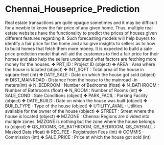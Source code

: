 # Chennai_Houseprice_Prediction
Real estate transactions are quite opaque sometimes and it may be  difficult for a newbie to know the fair price of any given home.
Thus, multiple real estate websites have the functionality to predict the prices of houses given different features regarding it.
Such forecasting models will help buyers to identify a fair price for the home and also give insights to sellers as to how to build
homes that fetch them more money.
It is expected to build a sale price prediction model that will aid the customers to find a fair price for their homes
and also help the sellers understand what factors are fetching more money for the houses.
✤ PRT_ID : Project ID (object)
   ✤ AREA : Area where the house is located (object)
   ✤ INT_SQFT : Total area of the house in square-feet (int)
   ✤ DATE_SALE : Date on which the house got sold (object)
   ✤ DIST_MAINROAD : Distance from the house to the mainroad -in meters(int)
   ✤ N_BEDROOM : Number of Bedrooms (float)
   ✤ N_BATHROOM : Number of Bathrooms (float)
   ✤ N_ROOM : Number of Rooms (int)
   ✤ SALE_COND : Sale Conditions (object)
   ✤ PARK_FACIL : Parking Facility (object)
   ✤ DATE_BUILD : Date on which the house was built (object)
   ✤ BUILD_TYPE : Type of the house (object)
   ✤ UTILITY_AVAIL : Utilities available for the owner of the house (object)
   ✤ STREET : Street where the house is located (object)
   ✤ MZZONE : Chennai Regions are divided into multiple zones, MZZONE is nothing but the zone where the house belongs to (object)
   ✤ QS_ROOMS, QS_BATHROOM, QS_BEDROOM, QS_OVERALL : Masked Data (float)
   ✤ REG_FEE : Registration Fees (int)
   ✤ COMMIS : Commission (int)
   ✤ SALE_PRICE : Price at which the house got sold (int)
